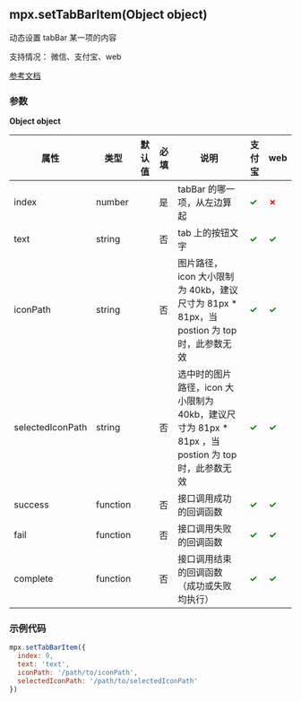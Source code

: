 ## mpx.setTabBarItem(Object object)

动态设置 tabBar 某一项的内容

支持情况： 微信、支付宝、web

[参考文档](https://developers.weixin.qq.com/miniprogram/dev/api/ui/tab-bar/wx.setTabBarItem.html)

### 参数

**Object object**

| 属性             | 类型     | 默认值 | 必填 | 说明                                                                                   | 支付宝 | web |
|------------------|----------|--------|------|----------------------------------------------------------------------------------------|--------|-----|
| index            | number   |        | 是   | tabBar 的哪一项，从左边算起                                                           | <span style="color: green; font-weight: bold;">✓</span> | <span style="color: red; font-weight: bold;">✗</span> |
| text             | string   |        | 否   | tab 上的按钮文字                                                                      | <span style="color: green; font-weight: bold;">✓</span> | <span style="color: green; font-weight: bold;">✓</span> |
| iconPath         | string   |        | 否   | 图片路径，icon 大小限制为 40kb，建议尺寸为 81px * 81px，当 postion 为 top 时，此参数无效 | <span style="color: green; font-weight: bold;">✓</span> | <span style="color: green; font-weight: bold;">✓</span> |
| selectedIconPath | string   |        | 否   | 选中时的图片路径，icon 大小限制为 40kb，建议尺寸为 81px * 81px ，当 postion 为 top 时，此参数无效 | <span style="color: green; font-weight: bold;">✓</span> | <span style="color: green; font-weight: bold;">✓</span> |
| success          | function |        | 否   | 接口调用成功的回调函数                                                                | <span style="color: green; font-weight: bold;">✓</span> | <span style="color: green; font-weight: bold;">✓</span> |
| fail             | function |        | 否   | 接口调用失败的回调函数                                                                | <span style="color: green; font-weight: bold;">✓</span> | <span style="color: green; font-weight: bold;">✓</span> |
| complete         | function |        | 否   | 接口调用结束的回调函数（成功或失败均执行）                                             | <span style="color: green; font-weight: bold;">✓</span> | <span style="color: green; font-weight: bold;">✓</span> |


### 示例代码
```js
mpx.setTabBarItem({
  index: 0,
  text: 'text',
  iconPath: '/path/to/iconPath',
  selectedIconPath: '/path/to/selectedIconPath'
})
```